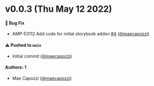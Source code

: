 # v0.0.3 (Thu May 12 2022)

#### 🐛 Bug Fix

- AMP-53112 Add code for initial storybook addon [#4](https://github.com/amplitude/storybook-addon-amplitude/pull/4) ([@maecapozzi](https://github.com/maecapozzi))

#### ⚠️ Pushed to `main`

- Initial commit ([@maecapozzi](https://github.com/maecapozzi))

#### Authors: 1

- Mae Capozzi ([@maecapozzi](https://github.com/maecapozzi))
